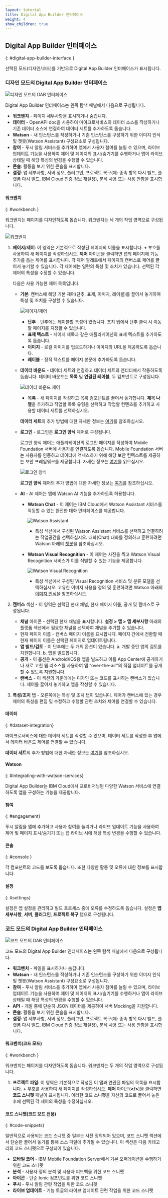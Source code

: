 ```yaml
---
layout: tutorial
title: Digital App Builder 인터페이스
weight: 4
show_children: true
---
```

<!-- NLS_CHARSET=UTF-8 -->
## Digital App Builder 인터페이스
{: #digital-app-builder-interface }

선택된 모드(디자인/코드)를 기반으로 Digital App Builder 인터페이스가 표시됩니다.

### 디자인 모드의 Digital App Builder 인터페이스

![디자인 모드의 DAB 인터페이스](dab-workbench-elements.png)

Digital App Builder 인터페이스는 왼쪽 탐색 패널에서 다음으로 구성됩니다.

* **워크벤치** - 페이지 세부사항을 표시하거나 숨깁니다.
* **데이터** - OpenAPI doc을 사용하여 마이크로서비스의 데이터 소스를 작성하거나 기존 데이터 소스에 연결하여 데이터 세트를 추가하도록 돕습니다. 
* **Watson** - 새 인스턴스를 작성하거나 기존 인스턴스를 구성하기 위한 이미지 인식 및 챗봇(Watson Assistant) 구성요소로 구성됩니다. 
* **참여** - 푸시 알림 서비스를 추가하여 앱에서 사용자 참여를 늘릴 수 있으며, 라이브 업데이트 기능을 사용하여 제어 및 페이지의 표시/숨기기를 수행하거나 앱이 라이브 상태일 때 해당 특성의 변경을 수행할 수 있습니다.
* **콘솔**: 활동을 보기 위한 콘솔을 표시합니다. 
* **설정**: 앱 세부사항, 서버 정보, 플러그인, 프로젝트 복구(예: 종속 항목 다시 빌드, 플랫폼 다시 빌드, IBM Cloud 인증 정보 재설정), 분석 사용 또는 사용 안함을 표시합니다.

#### 워크벤치
{: #workbench }

워크벤치는 페이지를 디자인하도록 돕습니다. 워크벤치는 세 개의 작업 영역으로 구성됩니다.

![워크벤치](dab-workbench.png)

1. **페이지/제어**: 이 영역은 기본적으로 작성된 페이지의 이름을 표시합니다. **+** 부호를 사용하여 새 페이지를 작성하십시오. **제어** 아이콘을 클릭하면 앱의 페이지에 기능 추가를 돕는 제어를 표시합니다. 각 제어 팔레트에서 페이지의 캔버스로 제어를 끌어서 놓기할 수 있습니다. 각 제어에는 일련의 특성 및 조치가 있습니다. 선택된 각 제어의 특성을 수정할 수 있습니다.

    다음은 사용 가능한 제어 목록입니다.
    * **기본**: 캔버스에 해당 기본 제어(단추, 표제, 이미지, 레이블)를 끌어서 놓기하여 특성 및 조치를 구성할 수 있습니다.

        ![페이지/제어](dab-workbench-basic-controls.png)

        * **단추** - 단추에는 레이블할 특성이 있습니다. 조치 탭에서 단추 클릭 시 이동할 페이지를 지정할 수 있습니다.
        * **표제 텍스트** - 페이지 제목과 같은 애플리케이션의 표제 텍스트를 추가하도록 돕습니다.
        * **이미지** - 로컬 이미지를 업로드하거나 이미지의 URL을 제공하도록 돕습니다.
        * **레이블** - 정적 텍스트를 페이지 본문에 추가하도록 돕습니다. 
    * **데이터 바운드** - 데이터 세트와 연결하고 데이터 세트의 엔티티에서 작동하도록 돕습니다. 데이터 바운드는 **목록** 및 **연결된 레이블**, 두 컴포넌트로 구성됩니다.

        ![데이터 바운드 제어](dab-workbench-databound-controls.png)

        * **목록** - 새 페이지를 작성하고 목록 컴포넌트를 끌어서 놓기합니다. **제목 나열**을 추가하고 작업할 목록 유형을 선택하고 작업할 컨텐츠를 추가하고 사용할 데이터 세트를 선택하십시오.

        **데이터 세트**의 추가 방법에 대한 자세한 정보는 [여기](../how-to-add-dataset/)를 참조하십시오.

    * **로그인** - 로그인은 **로그인 양식** 제어로 구성됩니다. 
 
        로그인 양식 제어는 애플리케이션의 로그인 페이지를 작성하여 Mobile Foundation 서버에 사용자를 연결하도록 돕습니다. Mobile Foundation 서버는 사용자를 인증하고 데이터에 액세스하기 위해 해당 보안 컨텍스트를 제공하는 보안 프레임워크를 제공합니다. 자세한 정보는 [여기](https://mobilefirstplatform.ibmcloud.com/tutorials/en/foundation/8.0/authentication-and-security/creating-a-security-check/)를 읽으십시오.

        ![로그인 양식](dab-workbench-login-control.png)

        **로그인 양식** 제어의 추가 방법에 대한 자세한 정보는 [여기](../how-to-login/)를 참조하십시오.

    * **AI** - AI 제어는 앱에 Watson AI 기능을 추가하도록 허용합니다.

        * **Watson Chat** - 이 제어는 IBM Cloud에서 Watson Assistant 서비스를 작동할 수 있는 완전한 대화 인터페이스를 제공합니다. 

            ![Watson Assistant](dab-workbench-ai-watson-chat.png)

            * 특성 섹션에서 구성된 Watson Assistant 서비스를 선택하고 연결하려는 작업공간을 선택하십시오. 대화(Chat) 대화를 정의하고 훈련하려면 Watson 아래의 [챗봇](../how-to-chatbot/)을 참조하십시오.

        * **Watson Visual Recognition** - 이 제어는 사진을 찍고 Watson Visual Recognition 서비스가 이를 식별할 수 있는 기능을 제공합니다.
         
            ![Watson Visual Recognition](dab-workbench-ai-watson-vr.png)
 
            *  특성 섹션에서 구성된 Visual Recognition 서비스 및 분류 모델을 선택하십시오. 고유한 이미지 사용을 정의 및 훈련하려면 Watson 아래의 [이미지 인식](../how-to-image-recognition/)을 참조하십시오.

2. **캔버스** 섹션 - 이 영역은 선택된 현재 채널, 현재 페이지 이름, 공개 및 캔버스로 구성됩니다.

    * **채널** 아이콘 - 선택된 현재 채널을 표시합니다. **설정 > 앱 > 앱 세부사항** 아래의 플랫폼 섹션에서 필요한 채널을 선택하여 채널을 추가할 수 있습니다.
    * 현재 페이지 이름 - 캔버스 페이지 이름을 표시합니다. 페이지 간에서 전환할 때 현재 페이지 이름은 선택된 페이지로 업데이트됩니다.
    * **앱 빌드/검토** - 이 단추에는 두 개의 옵션이 있습니다. a. 개발 중인 앱의 검토를 지원합니다. b. 앱을 빌드합니다.
    * **공개** - 이 옵션은 Android/iOS용 앱을 빌드하고 이를 App Center에 공개하거나 새로 고친 웹 리소스를 사용하여 앱 “over-the-air”의 직접 업데이트를 공개할 수 있도록 지원합니다.
    * **캔버스** - 이 섹션의 가운데에는 디자인 또는 코드를 표시하는 캔버스가 있습니다. 제어를 끌어서 놓기하고 앱을 작성할 수 있습니다.

3. **특성/조치** 탭 - 오른쪽에는 특성 및 조치 탭이 있습니다. 제어가 캔버스에 있는 경우 제어의 특성을 편집 및 수정하고 수행할 관련 조치와 제어를 연결할 수 있습니다.

#### 데이터
{: #dataset-integration}

마이크로서비스에 대한 데이터 세트를 작성할 수 있으며, 데이터 세트를 작성한 후 앱에서 데이터 바운드 제어를 연결할 수 있습니다.

**데이터 세트**의 추가 방법에 대한 자세한 정보는 [여기](../how-to-add-dataset/)를 참조하십시오.

#### Watson
{: #integrating-with-watson-services}

Digital App Builder는 IBM Cloud에서 프로비저닝된 다양한 Watson 서비스에 연결하도록 앱을 구성하는 기능을 제공합니다.

#### 참여
{: #engagement}

푸시 알림을 앱에 추가하고 사용자 참여를 늘리거나 라이브 업데이트 기능을 사용하여 제어 및 페이지 표시/숨기기 또는 앱 라이브 시에 해당 특성 변경을 수행할 수 있습니다.

#### 콘솔
{: #console }

각 컴포넌트의 코드를 보도록 돕습니다. 또한 다양한 활동 및 오류에 대한 정보를 표시합니다.

#### 설정
{: #settings}

설정은 앱 설정을 관리하고 빌드 프로세스 중에 오류를 수정하도록 돕습니다. 설정은 **앱 세부사항**, **서버**, **플러그인**, **프로젝트 복구** 탭으로 구성됩니다.

### 코드 모드의 Digital App Builder 인터페이스

![코드 모드의 DAB 인터페이스](dab-workbench-elements-codemode.png)

코드 모드의 Digital App Builder 인터페이스는 왼쪽 탐색 패널에서 다음으로 구성됩니다.

* **워크벤치** - 파일을 표시하거나 숨깁니다.
* **Watson** - 새 인스턴스를 작성하거나 기존 인스턴스를 구성하기 위한 이미지 인식 및 챗봇(Watson Assistant) 구성요소로 구성됩니다. 
* **참여** - 푸시 알림 서비스를 추가하여 앱에서 사용자 참여를 늘릴 수 있으며, 라이브 업데이트 기능을 사용하여 제어 및 페이지의 표시/숨기기를 수행하거나 앱이 라이브 상태일 때 해당 특성의 변경을 수행할 수 있습니다.
* **API** - 개발 중에 단순히 JSON 데이터를 제공하여 서버 Mocking을 지원합니다.
* **콘솔**: 활동을 보기 위한 콘솔을 표시합니다. 
* **설정**: 앱 세부사항, 서버 정보, 플러그인, 프로젝트 복구(예: 종속 항목 다시 빌드, 플랫폼 다시 빌드, IBM Cloud 인증 정보 재설정), 분석 사용 또는 사용 안함을 표시합니다.

#### 워크벤치(코드 모드)
{: #workbench }

워크벤치는 페이지를 디자인하도록 돕습니다. 워크벤치는 두 개의 작업 영역으로 구성됩니다.

1. **프로젝트 파일**: 이 영역은 기본적으로 작성된 이 앱과 연관된 파일의 목록을 표시합니다. **+** 부호를 사용하여 새 페이지를 작성하십시오. **제어** 아이콘(**</>**)을 클릭하면 **코드 스니펫** 패널이 표시됩니다. 이러한 코드 스니펫을 자신의 코드로 끌어서 놓은 후에 선택된 각 제어의 특성을 수정하십시오.

#### 코드 스니펫(코드 모드 전용)
{: #code-snippets}

일반적으로 사용되는 코드 스니펫 중 일부는 사전 정의되어 있으며, 코드 스니펫 섹션에서 단순한 끌어서 놓기를 통해 소스 파일에 추가될 수 있습니다. 이 섹션은 다음 카테고리의 코드 스니펫으로 구성되어 있습니다.

* **모바일 코어** - IBM Mobile Foundation Server에서 기본 오퍼레이션을 수행하기 위한 코드 스니펫
* **분석** - 사용자 정의 분석 및 사용자 피드백을 위한 코드 스니펫
* **아이콘** - 단순 Ionic 컴포넌트를 위한 코드 스니펫
* **푸시** - 푸시 알림 관련 작업을 위한 코드 스니펫
* **라이브 업데이트** - 기능 토글의 라이브 업데이트 관련 작업을 위한 코드 스니펫

